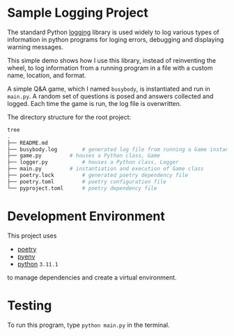 # Sample Logging Project

The standard Python [logging](https://docs.python.org/3/library/logging.html) library is used widely to log various types of information in python programs for loging errors, debugging and displaying warning messages.

This simple demo shows how I use this library, instead of reinventing the wheel, to log information from a running program in a file with a custom name, location, and format.

A simple Q&A game, which I named `busybody`, is instantiated and run in `main.py`.  A random set of questions is posed and answers collected and logged. Each time the game is run, the log file is overwritten.

The directory structure for the root project:
```bash
tree
.
├── README.md
├── busybody.log		# generated log file from running a Game instance
├── game.py			# houses a Python class, Game
├── logger.py			# houses a Python class, Logger
├── main.py			# instantiation and execution of Game class
├── poetry.lock			# generated poetry dependency file
├── poetry.toml			# poetry configuration file
└── pyproject.toml		# poetry dependency file
```

# Development Environment
This project uses 
- [poetry](https://python-poetry.org/)
- [pyenv](https://github.com/pyenv/pyenv)
- [python](https://www.python.org/) `3.11.1`

to manage dependencies and create a virtual environment. 

# Testing
To run this program, type `python main.py` in the terminal.
